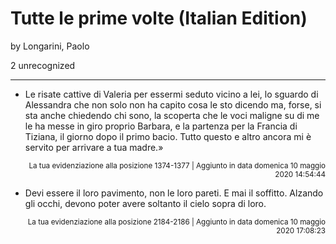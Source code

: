 # Tutte le prime volte (Italian Edition)
by Longarini, Paolo

2 unrecognized

---

* Le risate cattive di Valeria per essermi seduto vicino a lei, lo sguardo di Alessandra che non solo non ha capito cosa le sto dicendo ma, forse, si sta anche chiedendo chi sono, la scoperta che le voci maligne su di me le ha messe in giro proprio Barbara, e la partenza per la Francia di Tiziana, il giorno dopo il primo bacio. Tutto questo e altro ancora mi è servito per arrivare a tua madre.»

<p style="text-align: right;"><sup>La tua evidenziazione alla posizione 1374-1377 | Aggiunto in data domenica 10 maggio 2020 14:54:44</sup></p>

* Devi essere il loro pavimento, non le loro pareti. E mai il soffitto. Alzando gli occhi, devono poter avere soltanto il cielo sopra di loro.

<p style="text-align: right;"><sup>La tua evidenziazione alla posizione 2184-2186 | Aggiunto in data domenica 10 maggio 2020 17:08:23</sup></p>

